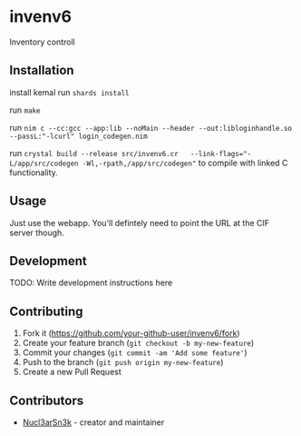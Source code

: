 # invenv6

Inventory controll

## Installation
install kemal
run `shards install`

run `make`

run `nim c --cc:gcc --app:lib --noMain --header --out:libloginhandle.so --passL:"-lcurl" login_codegen.nim`

run `crystal build --release src/invenv6.cr   --link-flags="-L/app/src/codegen -Wl,-rpath,/app/src/codegen"` to compile with linked C functionality.

## Usage
Just use the webapp. You'll defintely need to point the URL at the CIF server though.

## Development

TODO: Write development instructions here

## Contributing

1. Fork it (<https://github.com/your-github-user/invenv6/fork>)
2. Create your feature branch (`git checkout -b my-new-feature`)
3. Commit your changes (`git commit -am 'Add some feature'`)
4. Push to the branch (`git push origin my-new-feature`)
5. Create a new Pull Request

## Contributors

- [Nucl3arSn3k](https://github.com/your-github-user) - creator and maintainer
